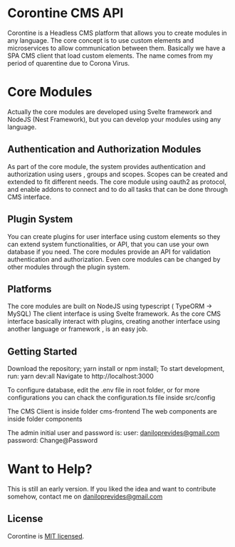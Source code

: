 # Corontine CMS API

Corontine is a Headless CMS platform that allows you to create modules in any language. The core concept is to use custom elements and microservices to allow communication between them.
Basically we have a SPA CMS client that load custom elements.
The name comes from my period of quarentine due to Corona Virus. 

# Core Modules
Actually the core modules are developed using Svelte framework and NodeJS (Nest Framework), but you can develop your modules using any language.

## Authentication and Authorization Modules
As part of the core module, the system provides authentication and authorization using users , groups and scopes.
Scopes can be created and extended to fit different needs.
The core module using oauth2 as protocol, and enable addons to connect and to do all tasks that can be done through CMS interface. 

## Plugin System
You can create plugins for user interface using custom elements so they can extend system functionalities, or API, that you can use your own database if you need.
The core modules provide an API for validation authentication and authorization.
Even core modules can be changed by other modules through the plugin system.

## Platforms
The core modules are built on NodeJS using typescript ( TypeORM -> MySQL)
The client interface is using Svelte framework.
As the core CMS interface basically interact with plugins, creating another interface using another language or framework , is an easy job.

## Getting Started
Download the repository;
yarn install or npm install;
To start development, run: yarn dev:all
Navigate to http://localhost:3000

To configure database, edit the .env file in root folder, or for more configurations you can chack the configuration.ts file inside src/config

The CMS Client is inside folder cms-frontend
The web components are inside folder components

The admin initial user and password is:
user:       daniloprevides@gmail.com
password:   Change@Password

# Want to Help?
This is still an early version. If you liked the idea and want to contribute somehow, contact me on daniloprevides@gmail.com

## License

Corontine is [MIT licensed](LICENSE).